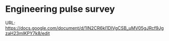 # Engineering pulse survey

URL: https://docs.google.com/document/d/1lN2CR6kl1DlVgCSB_uMV05gJRcf9JgzaH23mIKPY7k8/edit
